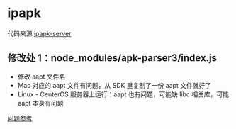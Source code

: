 # ipapk

代码来源 [ipapk-server](https://github.com/zhao0/ipapk-server) 

## 修改处 1：node_modules/apk-parser3/index.js

- 修改 aapt 文件名
- Mac 对应的 aapt 文件有问题，从 SDK 里复制了一份 aapt 文件就好了
- Linux - CenterOS 服务器上运行：aapt 也有问题，可能缺 libc 相关库，可能 aapt 本身有问题

[问题参考](https://www.yuque.com/docs/share/77b8cf63-808d-4251-8279-1220a91e151f?#)

